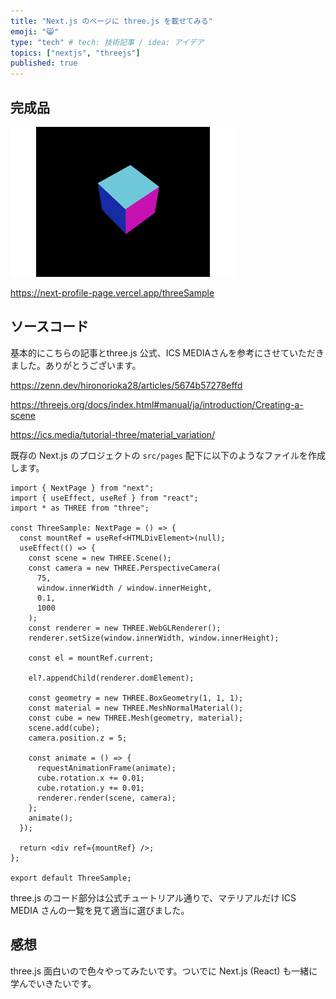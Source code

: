 ```yaml
---
title: "Next.js のページに three.js を載せてみる"
emoji: "😸"
type: "tech" # tech: 技術記事 / idea: アイデア
topics: ["nextjs", "threejs"]
published: true
---
```


## 完成品

![](/images/cube-animation.gif)

https://next-profile-page.vercel.app/threeSample

## ソースコード

基本的にこちらの記事とthree.js 公式、ICS MEDIAさんを参考にさせていただきました。ありがとうございます。

https://zenn.dev/hironorioka28/articles/5674b57278effd

https://threejs.org/docs/index.html#manual/ja/introduction/Creating-a-scene

https://ics.media/tutorial-three/material_variation/

既存の Next.js のプロジェクトの `src/pages` 配下に以下のようなファイルを作成します。

```TypeScript:threeSample.tsx
import { NextPage } from "next";
import { useEffect, useRef } from "react";
import * as THREE from "three";

const ThreeSample: NextPage = () => {
  const mountRef = useRef<HTMLDivElement>(null);
  useEffect(() => {
    const scene = new THREE.Scene();
    const camera = new THREE.PerspectiveCamera(
      75,
      window.innerWidth / window.innerHeight,
      0.1,
      1000
    );
    const renderer = new THREE.WebGLRenderer();
    renderer.setSize(window.innerWidth, window.innerHeight);

    const el = mountRef.current;

    el?.appendChild(renderer.domElement);

    const geometry = new THREE.BoxGeometry(1, 1, 1);
    const material = new THREE.MeshNormalMaterial();
    const cube = new THREE.Mesh(geometry, material);
    scene.add(cube);
    camera.position.z = 5;

    const animate = () => {
      requestAnimationFrame(animate);
      cube.rotation.x += 0.01;
      cube.rotation.y += 0.01;
      renderer.render(scene, camera);
    };
    animate();
  });

  return <div ref={mountRef} />;
};

export default ThreeSample;
```

three.js のコード部分は公式チュートリアル通りで、マテリアルだけ ICS MEDIA さんの一覧を見て適当に選びました。

## 感想

three.js 面白いので色々やってみたいです。ついでに Next.js (React) も一緒に学んでいきたいです。
